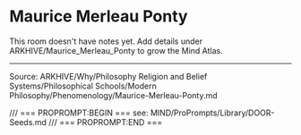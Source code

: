 # Maurice Merleau Ponty

This room doesn't have notes yet. Add details under ARKHIVE/Maurice_Merleau_Ponty to grow the Mind Atlas.

---
Source: ARKHIVE/Why/Philosophy Religion and Belief Systems/Philosophical Schools/Modern Philosophy/Phenomenology/Maurice-Merleau-Ponty.md

/// === PROPROMPT:BEGIN ===
see: MIND/ProPrompts/Library/DOOR-Seeds.md
/// === PROPROMPT:END ===
